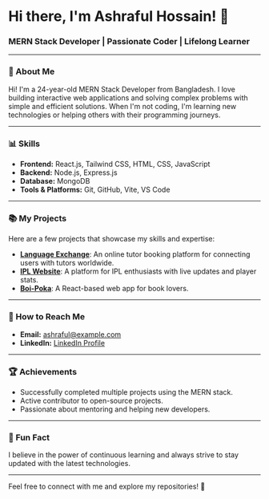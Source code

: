 # Hi there, I'm Ashraful Hossain! 👋

### MERN Stack Developer | Passionate Coder | Lifelong Learner

---

### 🔧 About Me
Hi! I'm a 24-year-old MERN Stack Developer from Bangladesh. I love building interactive web applications and solving complex problems with simple and efficient solutions. When I'm not coding, I'm learning new technologies or helping others with their programming journeys.

---

### 📊 Skills
- **Frontend:** React.js, Tailwind CSS, HTML, CSS, JavaScript
- **Backend:** Node.js, Express.js
- **Database:** MongoDB
- **Tools & Platforms:** Git, GitHub, Vite, VS Code

---

### 📚 My Projects
Here are a few projects that showcase my skills and expertise:

- **[Language Exchange](#)**: An online tutor booking platform for connecting users with tutors worldwide.
- **[IPL Website](#)**: A platform for IPL enthusiasts with live updates and player stats.
- **[Boi-Poka](#)**: A React-based web app for book lovers.

---

### 🎨 How to Reach Me
- **Email:** ashraful@example.com
- **LinkedIn:** [LinkedIn Profile](https://linkedin.com/in/ashrafulhossain)

---

### 🏆 Achievements
- Successfully completed multiple projects using the MERN stack.
- Active contributor to open-source projects.
- Passionate about mentoring and helping new developers.

---

### 🔬 Fun Fact
I believe in the power of continuous learning and always strive to stay updated with the latest technologies. 

---

Feel free to connect with me and explore my repositories! 🚀
